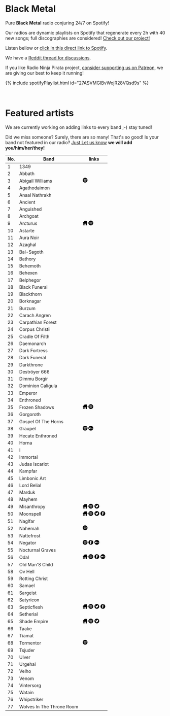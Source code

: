 # Black Metal

Pure **Black Metal** radio conjuring 24/7 on Spotify!

Our radios are dynamic playlists on Spotify that regenerate every 2h with 40 new songs; full discographies are considered! <a href="/">Check out our project!</a>

Listen bellow or [click in this direct link to Spotify](https://open.spotify.com/playlist/27ASVMGIBvWojR28VQsd9s?si=wCYTXVh3SYWrAoWvt9BQuQ).

We have a [Reddit thread for discussions](https://www.reddit.com/r/RadioNinjaPirata/comments/ifr9e8/black_metal/).

If you like Radio Ninja Pirata project, [consider supporting us on Patreon](www.patreon.com/radioninjapirata), we are giving our best to keep it running!

{% include spotifyPlaylist.html id="27ASVMGIBvWojR28VQsd9s" %}

<br>

# Featured artists

We are currently working on adding links to every band ;-) stay tuned!

Did we miss someone? Surely, there are so many! That's so good! Is your band not featured in our radio? [Just Let us know](https://github.com/RadioNinjaPirata/commentsENG/issues/new) **we will add you/him/her/they!**

No. | Band | links
--- | ---- | -----
1 | 1349 |     
2 | Abbath |     
3 | Abigail Williams |  <a href="https://open.spotify.com/artist/4VkWISgUF5AccCSs92mauh?si=XKgjkhNNQdynRqvlkXfVTw" target="_blank"><img src="assets/spotify_button.png" alt="spotify" height="15" width="15" /></a>   
4 | Agathodaimon |     
5 | Anaal Nathrakh |     
6 | Ancient |     
7 | Anguished |     
8 | Archgoat |     
9 | Arcturus | <a href="www.arcturus.no" target="_blank"><img src="assets/others_home_button.png" alt="home" height="15" width="15" /></a> <a href="https://open.spotify.com/artist/0UGvFl1tJ49Co99gaXZH9Z?si=HcmguPebTNO7NqPWyXGJ_g" target="_blank"><img src="assets/spotify_button.png" alt="spotify" height="15" width="15" /></a>   
10 | Astarte |     
11 | Aura Noir |     
12 | Azaghal |     
13 | Bal-Sagoth |     
14 | Bathory |     
15 | Behemoth |     
16 | Behexen |     
17 | Belphegor |     
18 | Black Funeral |     
19 | Blackthorn |     
20 | Borknagar |     
21 | Burzum |     
22 | Carach Angren |     
23 | Carpathian Forest |     
24 | Corpus Christii |     
25 | Cradle Of Filth |     
26 | Daemonarch |     
27 | Dark Fortress |     
28 | Dark Funeral |     
29 | Darkthrone |     
30 | Deströyer 666 |     
31 | Dimmu Borgir |     
32 | Dominion Caligula |     
33 | Emperor |     
34 | Enthroned |     
35 | Frozen Shadows | <a href="http://home.total.net/~frozen/" target="_blank"><img src="assets/others_home_button.png" alt="home" height="15" width="15" /></a> <a href="https://open.spotify.com/artist/7mVrZuFJFWTfAM0kiIWTkC?si=da3T9UIKRmaogZeDqfRIww" target="_blank"><img src="assets/spotify_button.png" alt="spotify" height="15" width="15" /></a>   
36 | Gorgoroth |     
37 | Gospel Of The Horns |     
38 | Graupel |  <a href="https://open.spotify.com/artist/3kPLXPP573p0RHgMMxXGdZ?si=q2UfwAZjSli-WaHOMOBlsQ" target="_blank"><img src="assets/spotify_button.png" alt="spotify" height="15" width="15" /></a>   <a href="https://graupel-germany.bandcamp.com" target="_blank"><img src="assets/bandcamp_button.png" alt="bandcamp" height="15" width="15" /></a>
39 | Hecate Enthroned |     
40 | Horna |     
41 | I |     
42 | Immortal |     
43 | Judas Iscariot |     
44 | Kampfar |     
45 | Limbonic Art |     
46 | Lord Belial |     
47 | Marduk |     
48 | Mayhem |     
49 | Misanthropy | <a href="https://www.facebook.com/misanthropymetal" target="_blank"><img src="assets/others_home_button.png" alt="home" height="15" width="15" /></a> <a href="https://open.spotify.com/artist/1UyetN5SWFbeToXl9IWAUn?si=wnBNpb6QTX-4CkPtfORWDQ" target="_blank"><img src="assets/spotify_button.png" alt="spotify" height="15" width="15" /></a> <a href="https://twitter.com/MisanthropyZGZ" target="_blank"><img src="assets/twitter_button.png" alt="twitter" height="15" width="15" /></a>  
50 | Moonspell | <a href="https://www.moonspell.com/" target="_blank"><img src="assets/others_home_button.png" alt="home" height="15" width="15" /></a> <a href="https://open.spotify.com/artist/17bYSQ9ZRnreVnJjE5X2x6?si=I4lyBY8pTNOPu3RottUdrw" target="_blank"><img src="assets/spotify_button.png" alt="spotify" height="15" width="15" /></a> <a href="https://twitter.com/moonspell" target="_blank"><img src="assets/twitter_button.png" alt="twitter" height="15" width="15" /></a> <a href="https://www.facebook.com/moonspellband" target="_blank"><img src="assets/facebook_button.png" alt="facebook" height="15" width="15" /></a> 
51 | Naglfar |     
52 | Nahemah |  <a href="https://open.spotify.com/artist/3ncx8IRTf1fHtrOiIs8lKG?si=qsw4llamQlOgi8um2cLjNg" target="_blank"><img src="assets/spotify_button.png" alt="spotify" height="15" width="15" /></a>   
53 | Nattefrost |     
54 | Negator |  <a href="https://open.spotify.com/artist/7iVyDUjFXrtG17nZeQvn1Y?si=_iXGFp4fRiOd1gvXg4WqVw" target="_blank"><img src="assets/spotify_button.png" alt="spotify" height="15" width="15" /></a>  <a href="https://www.facebook.com/NegatorOfficial" target="_blank"><img src="assets/facebook_button.png" alt="facebook" height="15" width="15" /></a> <a href="https://negator.bandcamp.com" target="_blank"><img src="assets/bandcamp_button.png" alt="bandcamp" height="15" width="15" /></a>
55 | Nocturnal Graves |     
56 | Odal | <a href="http://www.odal-horde.de/content/index.php" target="_blank"><img src="assets/others_home_button.png" alt="home" height="15" width="15" /></a> <a href="https://open.spotify.com/artist/71nUSqRWaFZFOO15z9L7MV?si=oO0JKcvCTkeg99pA9y3n1Q" target="_blank"><img src="assets/spotify_button.png" alt="spotify" height="15" width="15" /></a>  <a href="https://www.facebook.com/OdalHorde-615696808599097" target="_blank"><img src="assets/facebook_button.png" alt="facebook" height="15" width="15" /></a> <a href="https://odal-horde.bandcamp.com" target="_blank"><img src="assets/bandcamp_button.png" alt="bandcamp" height="15" width="15" /></a>
57 | Old Man'S Child |     
58 | Ov Hell |     
59 | Rotting Christ |     
60 | Samael |     
61 | Sargeist |     
62 | Satyricon |     
63 | Septicflesh | <a href="https://www.septicflesh.com/" target="_blank"><img src="assets/others_home_button.png" alt="home" height="15" width="15" /></a> <a href="https://open.spotify.com/artist/5MlEt7qqXqNSReeX76xK6b?si=tSavy5mJRYuHk5tpvvNdOg" target="_blank"><img src="assets/spotify_button.png" alt="spotify" height="15" width="15" /></a> <a href="https://twitter.com/septicfleshband" target="_blank"><img src="assets/twitter_button.png" alt="twitter" height="15" width="15" /></a> <a href="https://www.facebook.com/septicfleshband" target="_blank"><img src="assets/facebook_button.png" alt="facebook" height="15" width="15" /></a> 
64 | Setherial |     
65 | Shade Empire | <a href="http://www.shadeempire.com/" target="_blank"><img src="assets/others_home_button.png" alt="home" height="15" width="15" /></a> <a href="https://open.spotify.com/artist/7vdH23uIvKDe36XYLQZTeH?si=7XEw3CvbR7W36D8Dn8DyJA" target="_blank"><img src="assets/spotify_button.png" alt="spotify" height="15" width="15" /></a> <a href="https://twitter.com/shade_empire" target="_blank"><img src="assets/twitter_button.png" alt="twitter" height="15" width="15" /></a>  
66 | Taake |     
67 | Tiamat |     
68 | Tormentor |  <a href="https://open.spotify.com/artist/3MkoLr1zlZNu0Fz0M0oQHj?si=HzMWIqhnTmO8Az2thrabdQ" target="_blank"><img src="assets/spotify_button.png" alt="spotify" height="15" width="15" /></a>   
69 | Tsjuder |     
70 | Ulver |     
71 | Urgehal |     
72 | Velho |     
73 | Venom |     
74 | Vintersorg |     
75 | Watain |     
76 | Whipstriker |     
77 | Wolves In The Throne Room |     
